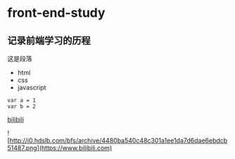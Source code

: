# front-end-study
## 记录前端学习的历程

这是段落

- html
- css
- javascript

```
var a = 1
var b = 2
```

[bilibili](https://www.bilibili.com/account/dynamic)

![http://i0.hdslb.com/bfs/archive/4480ba540c48c301a1ee1da7d6dae6ebdcb51487.png](https://www.bilibili.com)
